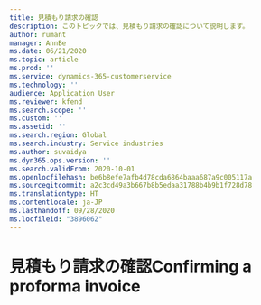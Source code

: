 ```yaml
---
title: 見積もり請求の確認
description: このトピックでは、見積もり請求の確認について説明します。
author: rumant
manager: AnnBe
ms.date: 06/21/2020
ms.topic: article
ms.prod: ''
ms.service: dynamics-365-customerservice
ms.technology: ''
audience: Application User
ms.reviewer: kfend
ms.search.scope: ''
ms.custom: ''
ms.assetid: ''
ms.search.region: Global
ms.search.industry: Service industries
ms.author: suvaidya
ms.dyn365.ops.version: ''
ms.search.validFrom: 2020-10-01
ms.openlocfilehash: be6b8efe7afb4d78cda6864baaa687a9c005117a
ms.sourcegitcommit: a2c3cd49a3b667b8b5edaa31788b4b9b1f728d78
ms.translationtype: HT
ms.contentlocale: ja-JP
ms.lasthandoff: 09/28/2020
ms.locfileid: "3896062"
---
```

# <a name="confirming-a-proforma-invoice"></a><span data-ttu-id="a90fe-103">見積もり請求の確認</span><span class="sxs-lookup"><span data-stu-id="a90fe-103">Confirming a proforma invoice</span></span>
